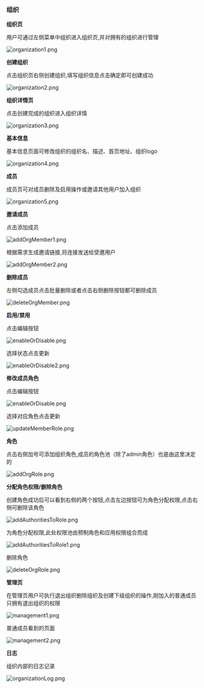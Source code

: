### 组织

__组织页__

用户可通过左侧菜单中组织进入组织页,并对拥有的组织进行管理

![organization1.png](../../images/whaleal-account/organization1.png)

__创建组织__

点击组织页右侧创建组织,填写组织信息点击确定即可创建成功

![organization2.png](../../images/whaleal-account/organization2.png)

__组织详情页__

点击创建完成的组织进入组织详情

![organization3.png](../../images/whaleal-account/organization3.png)


__基本信息__

基本信息页面可修改组织的组织名、描述、首页地址、组织logo

![organization4.png](../../images/whaleal-account/organization4.png)

__成员__

成员页可对成员删除及启用操作或邀请其他用户加入组织

![organization5.png](../../images/whaleal-account/organization5.png)

__邀请成员__

点击添加成员

![addOrgMember1.png](../../images/whaleal-account/add-org-member-1.png)

根据需求生成邀请链接,将连接发送给受邀用户

![addOrgMember2.png](../../images/whaleal-account/add-org-member-2.png)

__删除成员__

左侧勾选成员点击批量删除或者点击右侧删除按钮都可删除成员

![deleteOrgMember.png](../../images/whaleal-account/delete-org-member.png)

__启用/禁用__

点击编辑按钮

![enableOrDisable.png](../../images/whaleal-account/enable-disable.png)

选择状态点击更新

![enableOrDisable2.png](../../images/whaleal-account/enable-disable-2.png)

__修改成员角色__

点击编辑按钮

![enableOrDisable.png](../../images/whaleal-account/enable-disable.png)

选择对应角色点击更新

![updateMemberRole.png](../../images/whaleal-account/updateMemberRole.png)


__角色__

点击右侧加号可添加组织角色,成员的角色池（除了admin角色）也是由这里决定的

![addOrgRole.png](../../images/whaleal-account/add-org-role.png)

__分配角色权限/删除角色__

创建角色成功后可以看到右侧的两个按钮,点击左边按钮可为角色分配权限,点击右侧可删除该角色

![addAuthoritiesToRole.png](../../images/whaleal-account/add-authorities-role.png)

为角色分配权限,此处权限池由预制角色和应用权限组合而成

![addAuthoritiesToRole1.png](../../images/whaleal-account/add-authorities-role-1.png)

删除角色

![deleteOrgRole.png](../../images/whaleal-account/delete-org-role.png)

__管理页__

在管理页用户可执行退出组织删除组织及创建下级组织的操作,刚加入的普通成员只拥有退出组织的权限

![management1.png](../../images/whaleal-account/management1.png)

普通成员看到的页面

![management2.png](../../images/whaleal-account/management2.png)

__日志__

组织内部的日志记录

![organizationLog.png](../../images/whaleal-account/organization-log.png)
